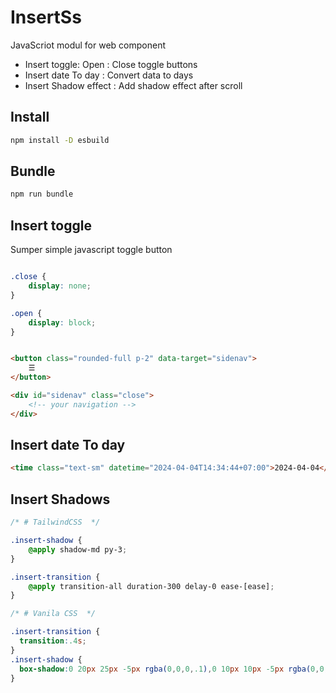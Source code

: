 # InsertSs

JavaScriot modul for web component

- Insert toggle: Open : Close toggle buttons
- Insert date To day : Convert data to days
- Insert Shadow effect : Add shadow effect after scroll 

## Install

```bash
npm install -D esbuild
```

## Bundle

```bash
npm run bundle
```

## Insert toggle

Sumper simple javascript toggle button

```css

.close {
    display: none;
}

.open {
    display: block;
}
```

```html

<button class="rounded-full p-2" data-target="sidenav">
    ☰
</button>

<div id="sidenav" class="close">
    <!-- your navigation -->
</div>

```
## Insert date To day

```html
<time class="text-sm" datetime="2024-04-04T14:34:44+07:00">2024-04-04</time>
```

## Insert Shadows

```css
/* # TailwindCSS  */

.insert-shadow {
    @apply shadow-md py-3;
}

.insert-transition {
    @apply transition-all duration-300 delay-0 ease-[ease];
}
```

```css
/* # Vanila CSS  */

.insert-transition {
  transition:.4s;
}
.insert-shadow {
  box-shadow:0 20px 25px -5px rgba(0,0,0,.1),0 10px 10px -5px rgba(0,0,0,.04);
}
```
